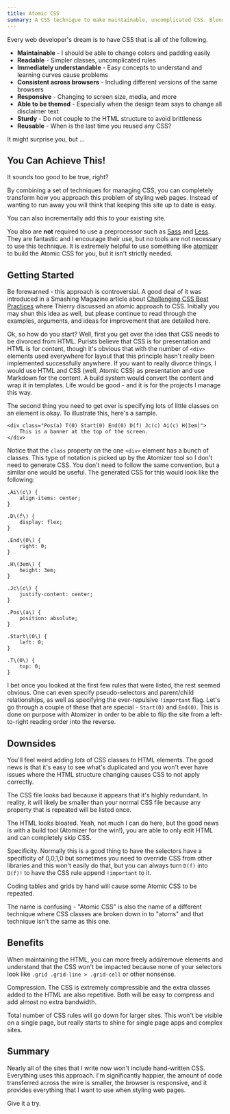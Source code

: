 ```yaml
---
title: Atomic CSS
summary: A CSS technique to make maintainable, uncomplicated CSS. Blends together many other ideas in a controversial way, but ends up with much simpler rules in the end. Works on a wide variety of site sizes from a landing page to an enterprise's online shopping site, from a giant single page application to static pages.
---
```


Every web developer's dream is to have CSS that is all of the following.

* __Maintainable__ - I should be able to change colors and padding easily
* __Readable__ - Simpler classes, uncomplicated rules
* __Immediately understandable__ - Easy concepts to understand and learning curves cause problems
* __Consistent across browsers__ - Including different versions of the same browsers
* __Responsive__ - Changing to screen size, media, and more
* __Able to be themed__ - Especially when the design team says to change all disclaimer text
* __Sturdy__ - Do not couple to the HTML structure to avoid brittleness
* __Reusable__ - When is the last time you reused any CSS?

It might surprise you, but ...


You Can Achieve This!
---------------------

It sounds too good to be true, right?

By combining a set of techniques for managing CSS, you can completely transform how you approach this problem of styling web pages.  Instead of wanting to run away you will think that keeping this site up to date is easy.

You can also incrementally add this to your existing site.

You also are __not__ required to use a preprocessor such as [Sass] and [Less].  They are fantastic and I encourage their use, but no tools are not necessary to use this technique. It is extremely helpful to use something like [atomizer] to build the Atomic CSS for you, but it isn't strictly needed.


Getting Started
--------------

Be forewarned - this approach is controversial.  A good deal of it was introduced in a Smashing Magazine article about [Challenging CSS Best Practices] where Thierry discussed an atomic approach to CSS.  Initially you may shun this idea as well, but please continue to read through the examples, arguments, and ideas for improvement that are detailed here.

Ok, so how do you start? Well, first you get over the idea that CSS needs to be divorced from HTML. Purists believe that CSS is for presentation and HTML is for content, though it's obvious that with the number of `<div>` elements used everywhere for layout that this principle hasn't really been implemented successfully anywhere. If you want to really divorce things, I would use HTML and CSS (well, Atomic CSS) as presentation and use Markdown for the content. A build system would convert the content and wrap it in templates. Life would be good - and it is for the projects I manage this way.

The second thing you need to get over is specifying lots of little classes on an element is okay. To illustrate this, here's a sample.

```
<div class="Pos(a) T(0) Start(0) End(0) D(f) Jc(c) Ai(c) H(3em)">
    This is a banner at the top of the screen.
</div>
```

Notice that the `class` property on the one `<div>` element has a bunch of classes. This type of notation is picked up by the Atomizer tool so I don't need to generate CSS. You don't need to follow the same convention, but a similar one would be useful. The generated CSS for this would look like the following:

```
.Ai\(c\) {
    align-items: center;
}

.D\(f\) {
    display: flex;
}

.End\(0\) {
    right: 0;
}

.H\(3em\) {
    height: 3em;
}

.Jc\(c\) {
    justify-content: center;
}

.Pos\(a\) {
    position: absolute;
}

.Start\(0\) {
    left: 0;
}

.T\(0\) {
    top: 0;
}
```

I bet once you looked at the first few rules that were listed, the rest seemed obvious. One can even specify pseudo-selectors and parent/child relationships, as well as specifying the ever-repulsive `!important` flag. Let's go through a couple of these that are special - `Start(0)` and `End(0)`. This is done on purpose with Atomizer in order to be able to flip the site from a left-to-right reading order into the reverse.


Downsides
---------

You'll feel weird adding *lots* of CSS classes to HTML elements. The good news is that it's easy to see what's duplicated and you won't ever have issues where the HTML structure changing causes CSS to not apply correctly.

The CSS file looks bad because it appears that it's highly redundant. In reality, it will likely be smaller than your normal CSS file because any property that is repeated will be listed once.

The HTML looks bloated. Yeah, not much I can do here, but the good news is with a build tool (Atomizer for the win!), you are able to only edit HTML and can completely skip CSS.

Specificity. Normally this is a good thing to have the selectors have a specificity of 0,0,1,0 but sometimes you need to override CSS from other libraries and this won't easily do that, but you can always turn `D(f)` into `D(f)!` to have the CSS rule append `!important` to it.

Coding tables and grids by hand will cause some Atomic CSS to be repeated.

The name is confusing - "Atomic CSS" is also the name of a different technique where CSS classes are broken down in to "atoms" and that technique isn't the same as this one.


Benefits
--------

When maintaining the HTML, you can more freely add/remove elements and understand that the CSS won't be impacted because none of your selectors look like `.grid .grid-line > .grid-cell` or other nonsense.

Compression. The CSS is extremely compressible and the extra classes added to the HTML are also repetitive. Both will be easy to compress and add almost no extra bandwidth.

Total number of CSS rules will go down for larger sites. This won't be visible on a single page, but really starts to shine for single page apps and complex sites.


Summary
-------

Nearly all of the sites that I write now won't include hand-written CSS. Everything uses this approach. I'm significantly happier, the amount of code transferred across the wire is smaller, the browser is responsive, and it provides everything that I want to use when styling web pages.

Give it a try.


[atomizer]: https://acss.io/guides/atomizer.html
[Challenging CSS Best Practices]: http://www.smashingmagazine.com/2013/10/21/challenging-css-best-practices-atomic-approach/
[Less]: http://lesscss.org/
[Sass]: http://sass-lang.com/
